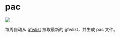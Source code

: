 # pac

<a href="https://github.com/Cyrus97/pac">
  <img src="https://github.com/Cyrus97/pac/workflows/Auto%20generate%20pac%20file/badge.svg">
</a>

每周自动从 [gfwlist](https://github.com/gfwlist/gfwlist) 拉取最新的 gfwlist，并生成 pac 文件。
